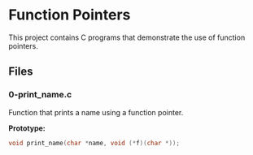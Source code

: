 # Function Pointers

This project contains C programs that demonstrate the use of function pointers.

## Files

### 0-print_name.c
Function that prints a name using a function pointer.

**Prototype:**
```c
void print_name(char *name, void (*f)(char *));
